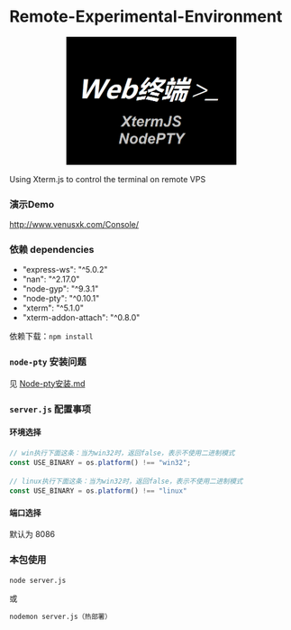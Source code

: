 # Remote-Experimental-Environment

<div align=center>
<img src="./pic/webshell.png" width=60%>
</div>

Using Xterm.js to control the terminal on remote VPS

### 演示Demo

http://www.venusxk.com/Console/


### 依赖 dependencies

- "express-ws": "^5.0.2"
- "nan": "^2.17.0"
- "node-gyp": "^9.3.1"
- "node-pty": "^0.10.1"
- "xterm": "^5.1.0"
- "xterm-addon-attach": "^0.8.0"

依赖下载：`npm install`

### `node-pty` 安装问题

见 <a href="./Node-pty安装.md">Node-pty安装.md</a>

### `server.js` 配置事项


#### 环境选择

```js
// win执行下面这条：当为win32时，返回false，表示不使用二进制模式
const USE_BINARY = os.platform() !== "win32";

// linux执行下面这条：当为win32时，返回false，表示不使用二进制模式
const USE_BINARY = os.platform() !== "linux"
```

#### 端口选择

默认为 8086

### 本包使用

```
node server.js
```

或

```cmd
nodemon server.js（热部署）
```

